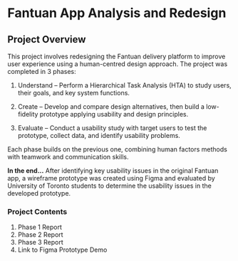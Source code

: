 # Fantuan App Analysis and Redesign

## Project Overview

This project involves redesigning the Fantuan delivery platform to improve user experience using a human-centred design approach. The project was completed in 3 phases:

1. Understand – Perform a Hierarchical Task Analysis (HTA) to study users, their goals, and key system functions.

2. Create – Develop and compare design alternatives, then build a low-fidelity prototype applying usability and design principles.

3. Evaluate – Conduct a usability study with target users to test the prototype, collect data, and identify usability problems.

Each phase builds on the previous one, combining human factors methods with teamwork and communication skills.

**In the end...**
After identifying key usability issues in the original Fantuan app, a wireframe prototype was created using Figma and evaluated by University of Toronto students to determine the usability issues in the developed prototype.


### Project Contents
1. Phase 1 Report
2. Phase 2 Report
3. Phase 3 Report
4. Link to Figma Prototype Demo 



